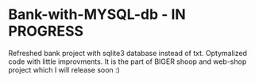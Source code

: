 # Bank-with-MYSQL-db - IN PROGRESS

Refreshed bank project with sqlite3 database instead of txt. Optymalized code with little improvments.
It is the part of BIGER  shoop and web-shop project which I will release soon :)
